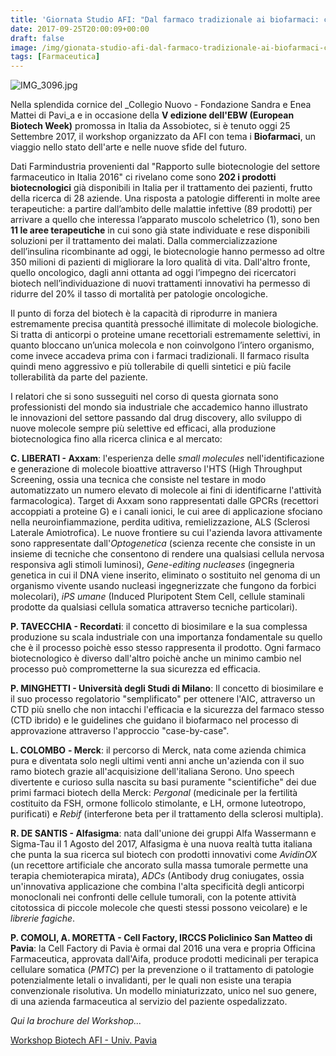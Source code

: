 ```yaml
---
title: 'Giornata Studio AFI: "Dal farmaco tradizionale ai biofarmaci: certezze e sfide per la medicina del futuro"'
date: 2017-09-25T20:00:09+00:00
draft: false
image: /img/gionata-studio-afi-dal-farmaco-tradizionale-ai-biofarmaci-certezze-e-sfide-per-la-medicina-del-futuro.md/img_3096.jpg
tags: [Farmaceutica]
---
```


![IMG_3096.jpg](/img/gionata-studio-afi-dal-farmaco-tradizionale-ai-biofarmaci-certezze-e-sfide-per-la-medicina-del-futuro.md/img_3096.jpg)

Nella splendida cornice del _Collegio Nuovo - Fondazione Sandra e Enea Mattei di Pavi_a e in occasione della **V edizione dell'EBW (European Biotech Week)** promossa in Italia da Assobiotec, si è tenuto oggi 25 Settembre 2017, il workshop organizzato da AFI con tema i **Biofarmaci**, un viaggio nello stato dell'arte e nelle nuove sfide del futuro.

Dati Farmindustria provenienti dal "Rapporto sulle biotecnologie del settore farmaceutico in Italia 2016" ci rivelano come sono **202 i prodotti biotecnologici** già disponibili in Italia per il trattamento dei pazienti, frutto della ricerca di 28 aziende. Una risposta a patologie differenti in molte aree terapeutiche: a partire dall’ambito delle malattie infettive (89 prodotti) per arrivare a quello che interessa l’apparato muscolo scheletrico (1), sono ben **11 le aree terapeutiche** in cui sono già state individuate e rese disponibili soluzioni per il trattamento dei malati. Dalla commercializzazione dell’insulina ricombinante ad oggi, le biotecnologie hanno permesso ad oltre 350 milioni di pazienti di migliorare la loro qualità di vita. Dall'altro fronte, quello oncologico, dagli anni ottanta ad oggi l’impegno dei ricercatori biotech nell’individuazione di nuovi trattamenti innovativi ha permesso di ridurre del 20% il tasso di mortalità per patologie oncologiche.

Il punto di forza del biotech è la capacità di riprodurre in maniera estremamente precisa quantità pressoché illimitate di molecole biologiche. Si tratta di anticorpi o proteine umane recettoriali estremamente selettivi, in quanto bloccano un’unica molecola e non coinvolgono l’intero organismo, come invece accadeva prima con i farmaci tradizionali. Il farmaco risulta quindi meno aggressivo e più tollerabile di quelli sintetici e più facile tollerabilità da parte del paziente.

I relatori che si sono susseguiti nel corso di questa giornata sono professionisti del mondo sia industriale che accademico hanno illustrato le innovazioni del settore passando dal drug discovery, allo sviluppo di nuove molecole sempre più selettive ed efficaci, alla produzione biotecnologica fino alla ricerca clinica e al mercato:

**C. LIBERATI - Axxam**: l'esperienza delle _small molecules_ nell'identificazione e generazione di molecole bioattive attraverso l'HTS (High Throughput Screening, ossia una tecnica che consiste nel testare in modo automatizzato un numero elevato di molecole ai fini di identificarne l'attività farmacologica). Target di Axxam sono rappresentati dalle GPCRs (recettori accoppiati a proteine G) e i canali ionici, le cui aree di applicazione sfociano nella neuroinfiammazione, perdita uditiva, remielizzazione, ALS (Sclerosi Laterale Amiotrofica). Le nuove frontiere su cui l'azienda lavora attivamente sono rappresentate dall'_Optogenetica_ (scienza recente che consiste in un insieme di tecniche che consentono di rendere una qualsiasi cellula nervosa responsiva agli stimoli luminosi), _Gene-editing nucleases_ (ingegneria genetica in cui il DNA viene inserito, eliminato o sostituito nel genoma di un organismo vivente usando nucleasi ingegnerizzate che fungono da forbici molecolari), _iPS umane_ (Induced Pluripotent Stem Cell, cellule staminali prodotte da qualsiasi cellula somatica attraverso tecniche particolari).

**P. TAVECCHIA - Recordati**: il concetto di biosimilare e la sua complessa produzione su scala industriale con una importanza fondamentale su quello che è il processo poichè esso stesso rappresenta il prodotto. Ogni farmaco biotecnologico è diverso dall'altro poichè anche un minimo cambio nel processo può comprometterne la sua sicurezza ed efficacia.

**P. MINGHETTI - Università degli Studi di Milano**: Il concetto di biosimilare e il suo processo regolatorio "semplificato" per ottenere l'AIC, attraverso un CTD più snello che non intacchi l'efficacia e la sicurezza del farmaco stesso (CTD ibrido) e le guidelines che guidano il biofarmaco nel processo di approvazione attraverso l'approccio "case-by-case".

**L. COLOMBO** **\- Merck**: il percorso di Merck, nata come azienda chimica pura e diventata solo negli ultimi venti anni anche un'azienda con il suo ramo biotech grazie all'acquisizione dell'italiana Serono. Uno speech divertente e curioso sulla nascita su basi puramente "scientifiche" dei due primi farmaci biotech della Merck: _Pergonal_ (medicinale per la fertilità costituito da FSH, ormone follicolo stimolante, e LH, ormone luteotropo, purificati) e _Rebif_ (interferone beta per il trattamento della sclerosi multipla).

**R. DE SANTIS - Alfasigma**: nata dall'unione dei gruppi Alfa Wassermann e Sigma-Tau il 1 Agosto del 2017, Alfasigma è una nuova realtà tutta italiana che punta la sua ricerca sul biotech con prodotti innovativi come _AvidinOX_ (un recettore artificiale che ancorato sulla massa tumorale permette una terapia chemioterapica mirata), _ADCs_ (Antibody drug coniugates, ossia un'innovativa applicazione che combina l'alta specificità degli anticorpi monoclonali nei confronti delle cellule tumorali, con la potente attività citotossica di piccole molecole che questi stessi possono veicolare) e le _librerie fagiche_.

**P. COMOLI, A. MORETTA - Cell Factory, IRCCS Policlinico San Matteo di Pavia**: la Cell Factory di Pavia è ormai dal 2016 una vera e propria Officina Farmaceutica, approvata dall'Aifa, produce prodotti medicinali per terapica cellulare somatica (_PMTC_) per la prevenzione o il trattamento di patologie potenzialmente letali o invalidanti, per le quali non esiste una terapia convenzionale risolutiva. Un modello miniaturizzato, unico nel suo genere, di una azienda farmaceutica al servizio del paziente ospedalizzato.

_Qui la brochure del Workshop..._

[Workshop Biotech AFI - Univ. Pavia](https://silviavernotico.files.wordpress.com/2017/09/workshop-biotech-afi-univ-pavia1.pdf "Workshop Biotech AFI - Univ. Pavia")